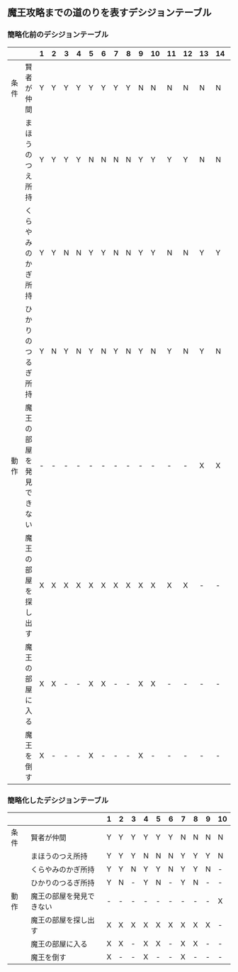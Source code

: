 ## 魔王攻略までの道のりを表すデシジョンテーブル

### 簡略化前のデシジョンテーブル

|||1|2|3|4|5|6|7|8|9|10|11|12|13|14|15|16|
|--|--|--|--|--|--|--|--|--|--|--|--|--|--|--|--|--|--|
|条件|賢者が仲間|Y|Y|Y|Y|Y|Y|Y|Y|N|N|N|N|N|N|N|N|
||まほうのつえ所持|Y|Y|Y|Y|N|N|N|N|Y|Y|Y|Y|N|N|N|N|
||くらやみのかぎ所持|Y|Y|N|N|Y|Y|N|N|Y|Y|N|N|Y|Y|N|N|
||ひかりのつるぎ所持|Y|N|Y|N|Y|N|Y|N|Y|N|Y|N|Y|N|Y|N|
|動作|魔王の部屋を発見できない|-|-|-|-|-|-|-|-|-|-|-|-|X|X|X|X|
||魔王の部屋を探し出す|X|X|X|X|X|X|X|X|X|X|X|X|-|-|-|-|
||魔王の部屋に入る|X|X|-|-|X|X|-|-|X|X|-|-|-|-|-|-|
||魔王を倒す|X|-|-|-|X|-|-|-|X|-|-|-|-|-|-|-|


### 簡略化したデシジョンテーブル

|||1|2|3|4|5|6|7|8|9|10|
|--|--|--|--|--|--|--|--|--|--|--|--|
|条件|賢者が仲間|Y|Y|Y|Y|Y|Y|N|N|N|N|
||まほうのつえ所持|Y|Y|Y|N|N|N|Y|Y|Y|N|
||くらやみのかぎ所持|Y|Y|N|Y|Y|N|Y|Y|N|-|
||ひかりのつるぎ所持|Y|N|-|Y|N|-|Y|N|-|-|
|動作|魔王の部屋を発見できない|-|-|-|-|-|-|-|-|-|X|
||魔王の部屋を探し出す|X|X|X|X|X|X|X|X|X|-|
||魔王の部屋に入る|X|X|-|X|X|-|X|X|-|-|
||魔王を倒す|X|-|-|X|-|-|X|-|-|-|
